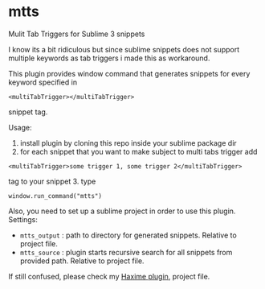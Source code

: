 mtts
====

Mulit Tab Triggers for Sublime 3 snippets

I know its a bit ridiculous but since sublime snippets does not support multiple keywords as tab triggers i made this as workaround.

This plugin provides window command that generates snippets for every keyword specified in 
```
<multiTabTrigger></multiTabTrigger>
```
snippet tag.

Usage:
1. install plugin by cloning this repo inside your sublime package dir
2. for each snippet that you want to make subject to multi tabs trigger add 
```
<multiTabTrigger>some trigger 1, some trigger 2</multiTabTrigger>
```
tag to your snippet
3. type 
```
window.run_command("mtts")
```

Also, you need to set up a sublime project in order to use this plugin.
Settings:

* `mtts_output` : path to directory for generated snippets. Relative to project file.
* `mtts_source` : plugin starts recursive search for all snippets from provided path. Relative to project file.

If still confused, please check my [Haxime plugin](https://github.com/mikomize/haxime), project file.
